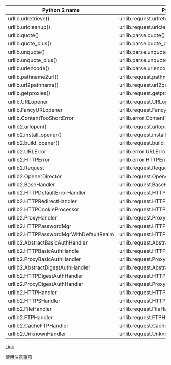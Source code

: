 
Python 2 name | Python 3 name
---|---
urllib.urlretrieve()|urllib.request.urlretrieve()
urllib.urlcleanup()|urllib.request.urlcleanup()
urllib.quote()|urllib.parse.quote()
urllib.quote_plus()|urllib.parse.quote_plus()
urllib.unquote()|urllib.parse.unquote()
urllib.unquote_plus()|urllib.parse.unquote_plus()
urllib.urlencode()|urllib.parse.urlencode()
urllib.pathname2url()|urllib.request.pathname2url()
urllib.url2pathname()|urllib.request.url2pathname()
urllib.getproxies()|urllib.request.getproxies()
urllib.URLopener|urllib.request.URLopener
urllib.FancyURLopener|urllib.request.FancyURLopener
urllib.ContentTooShortError|urllib.error.ContentTooShortError
urllib2.urlopen()|urllib.request.urlopen()
urllib2.install_opener()|urllib.request.install_opener()
urllib2.build_opener()|urllib.request.build_opener()
urllib2.URLError|urllib.error.URLError
urllib2.HTTPError|urllib.error.HTTPError
urllib2.Request|urllib.request.Request
urllib2.OpenerDirector|urllib.request.OpenerDirector
urllib2.BaseHandler|urllib.request.BaseHandler
urllib2.HTTPDefaultErrorHandler|urllib.request.HTTPDefaultErrorHandler
urllib2.HTTPRedirectHandler|urllib.request.HTTPRedirectHandler
urllib2.HTTPCookieProcessor|urllib.request.HTTPCookieProcessor
urllib2.ProxyHandler|urllib.request.ProxyHandler
urllib2.HTTPPasswordMgr|urllib.request.HTTPPasswordMgr
urllib2.HTTPPasswordMgrWithDefaultRealm|urllib.request.HTTPPasswordMgrWithDefaultRealm
urllib2.AbstractBasicAuthHandler|urllib.request.AbstractBasicAuthHandler
urllib2.HTTPBasicAuthHandle|urllib.request.HTTPBasicAuthHandler
urllib2.ProxyBasicAuthHandler|urllib.request.ProxyBasicAuthHandler
urllib2.AbstractDigestAuthHandler|urllib.request.AbstractDigestAuthHandler
urllib2.HTTPDigestAuthHandler|urllib.request.HTTPDigestAuthHandler
urllib2.ProxyDigestAuthHandler|urllib.request.ProxyDigestAuthHandler
urllib2.HTTPHandler|urllib.request.HTTPHandler
urllib2.HTTPSHandler|urllib.request.HTTPSHandler
urllib2.FileHandler|urllib.request.FileHandler
urllib2.FTPHandler|urllib.request.FTPHandler
urllib2.CacheFTPHandler|urllib.request.CacheFTPHandler
urllib2.UnknownHandler|urllib.request.UnknownHandler

[Link](http://blog.csdn.net/weixin_37989267/article/details/79432386)

[使用注意事项](https://blog.csdn.net/IMW_MG/article/details/78555375)